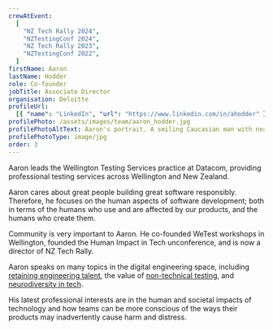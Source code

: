 ```yaml
---
crewAtEvent:
  [
    "NZ Tech Rally 2024",
    "NZTestingConf 2024",
    "NZ Tech Rally 2023",
    "NZTestingConf 2022",
  ]
firstName: Aaron
lastName: Hodder
role: Co-founder
jobTitle: Associate Director
organisation: Deloitte
profileUrl:
  [{ "name": "LinkedIn", "url": "https://www.linkedin.com/in/ahodder" }]
profilePhoto: /assets/images/team/aaron_hodder.jpg
profilePhotoAltText: Aaron's portrait. A smiling Caucasian man with neat short hair. He's wearing a dark coloured top.
profilePhotoType: image/jpg
order: 3
---
```


<p>Aaron leads the Wellington Testing Services practice at Datacom, providing professional testing services across Wellington and New Zealand.</p>

<p>Aaron cares about great people building great software responsibly. Therefore, he focuses on the human aspects of software development; both in terms of the humans who use and are affected by our products, and the humans who create them.</p>

<p>Community is very important to Aaron. He co-founded WeTest workshops in Wellington, founded the Human Impact in Tech unconference, and is now a director of NZ Tech Rally.</p>

<p>Aaron speaks on many topics in the digital engineering space, including <a href='https://www.youtube.com/watch?v=HPkM6dsvFYY&t=1s&pp=ygURY2FteSBhYXJvbiBob2RkZXI%3D' rel='external'>retaining engineering talent</a>, the value of <a href='https://www.youtube.com/watch?v=FlgvFwx9JF8&t=1s&pp=ygUMYWFyb24gaG9kZGVy' rel='external'>non-technical testing</a>, and <a href='https://www.youtube.com/watch?v=rOzwZgI1o7g&t=951s&pp=ygUMYWFyb24gaG9kZGVy' rel='external'>neurodiversity in tech</a>.</p>

<p>His latest professional interests are in the human and societal impacts of technology and how teams can be more conscious of the ways their products may inadvertently cause harm and distress.</p>
